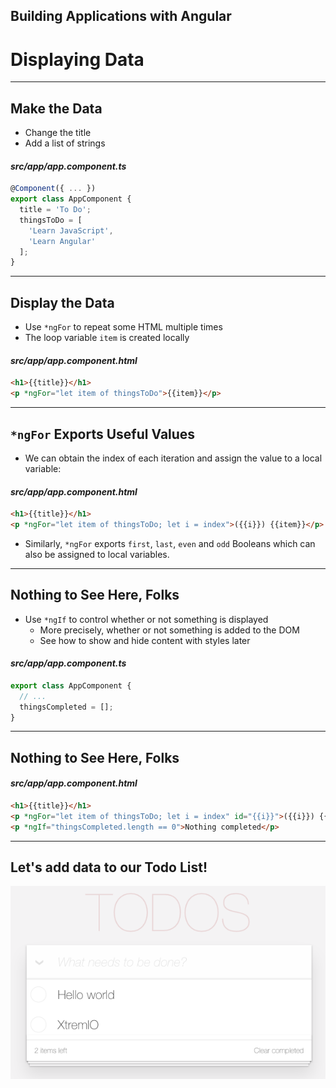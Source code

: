 <!-- .slide: data-background="images/title-slide.jpg" -->
<!-- .slide: id="display" -->
## Building Applications with Angular

# Displaying Data

---

<!-- .slide: id="display-make-the-data" -->
## Make the Data

- Change the title
- Add a list of strings

#### _src/app/app.component.ts_
```ts
@Component({ ... })
export class AppComponent {
  title = 'To Do';
  thingsToDo = [
    'Learn JavaScript',
    'Learn Angular'
  ];
}
```

---
<!-- .slide: id="display-display-the-data" -->
## Display the Data

- Use `*ngFor` to repeat some HTML multiple times
- The loop variable `item` is created locally

#### _src/app/app.component.html_
```html
<h1>{{title}}</h1>
<p *ngFor="let item of thingsToDo">{{item}}</p>
```

---

<!-- .slide: id="display-ngfor-exports" -->
## `*ngFor` Exports Useful Values

- We can obtain the index of each iteration and assign the value to a local variable:

#### _src/app/app.component.html_
```html
<h1>{{title}}</h1>
<p *ngFor="let item of thingsToDo; let i = index">({{i}}) {{item}}</p>
```

- Similarly, `*ngFor` exports `first`, `last`, `even` and `odd` Booleans which can also be assigned to local variables.

---
<!-- .slide: id="display-ngif-1" -->
## Nothing to See Here, Folks

- Use `*ngIf` to control whether or not something is displayed
  - More precisely, whether or not something is added to the DOM
  - See how to show and hide content with styles later

#### _src/app/app.component.ts_
```ts
export class AppComponent {
  // ...
  thingsCompleted = [];
}
```

---

<!-- .slide: id="display-ngif-2" -->
## Nothing to See Here, Folks

#### _src/app/app.component.html_
```html
<h1>{{title}}</h1>
<p *ngFor="let item of thingsToDo; let i = index" id="{{i}}">({{i}}) {{item}}</p>
<p *ngIf="thingsCompleted.length == 0">Nothing completed</p>
```

---

<!-- .slide: id="display-demo" -->
## Let's add data to our Todo List!

![demo](images/todo-list-final.png)
